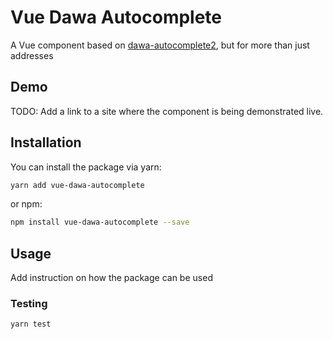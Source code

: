 # Vue Dawa Autocomplete

A Vue component based on [dawa-autocomplete2](https://github.com/DanmarksAdresser/dawa-autocomplete2), but for more than just addresses

## Demo

TODO: Add a link to a site where the component is being demonstrated live.

## Installation

You can install the package via yarn:

```bash
yarn add vue-dawa-autocomplete
```

or npm:

```bash
npm install vue-dawa-autocomplete --save
```

## Usage

Add instruction on how the package can be used

### Testing

```bash
yarn test
```
